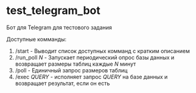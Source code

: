 # test_telegram_bot
Бот для Telegram для тестового задания

Доступные комманды:
1. /start - Выводит список доступных комманд с кратким описанием
1. /run_poll _N_ - Запускает периодический опрос базы данных и возвращает размеры таблиц каждые _N_ минут
1. /poll - Единичный запрос размеров таблиц
1. /exec _QUERY_ - исполняет запрос _QUERY_ на базе данных и возвращает результат, если он есть
